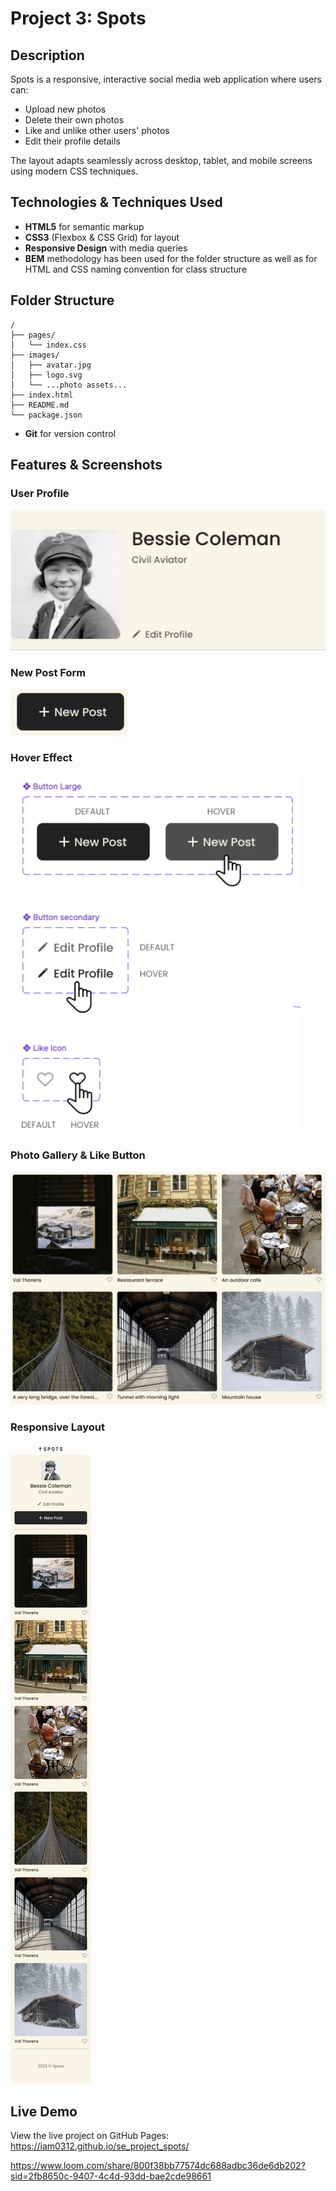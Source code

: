 # Project 3: Spots

## Description

Spots is a responsive, interactive social media web application where users can:

- Upload new photos
- Delete their own photos
- Like and unlike other users' photos
- Edit their profile details

The layout adapts seamlessly across desktop, tablet, and mobile screens using modern CSS techniques.

## Technologies & Techniques Used

- **HTML5** for semantic markup
- **CSS3** (Flexbox & CSS Grid) for layout
- **Responsive Design** with media queries
- **BEM** methodology has been used for the folder structure as well as for HTML and CSS naming convention for class structure

## Folder Structure

```
/
├── pages/
│   └── index.css
├── images/
│   ├── avatar.jpg
│   ├── logo.svg
│   └── ...photo assets...
├── index.html
├── README.md
└── package.json
```

- **Git** for version control

## Features & Screenshots

### User Profile

![User Profile](./vendor/user%20profile.png)

### New Post Form

![New Post](./vendor/new%20post.png)

### Hover Effect

![Hover effect](./vendor/hover%20effect.png)

### Photo Gallery & Like Button

![Gallery](./vendor/photo&like.png)

### Responsive Layout

![Mobile View](./vendor/Spots%20App%20Mobile%20Version.png)

## Live Demo

View the live project on GitHub Pages: https://iam0312.github.io/se_project_spots/

https://www.loom.com/share/800f38bb77574dc688adbc36de6db202?sid=2fb8650c-9407-4c4d-93dd-bae2cde98661
